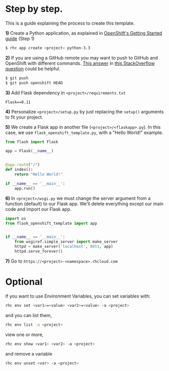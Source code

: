 # Step by step.

This is a guide explaining the process to create this template.

**1)** Create a Python application, as explained in [OpenShift's Getting Started guide](https://developers.openshift.com/languages/python/getting-started.html) (Step 1)

```bash
$ rhc app create <project> python-3.3
```

**2)** If you are using a GitHub remote you may want to push to GitHub and OpenShift with different commands. [This answer](http://stackoverflow.com/a/12669112/3281097) in [this StackOverflow question](http://stackoverflow.com/q/12657168/3281097) could be helpful.

```bash
$ git push
$ git push openshift HEAD
``` 

**3)** Add Flask dependency in `<project>/requirements.txt`

```
Flask==0.11
```


**4)** Personalize `<project>/setup.py` by just replacing the `setup()` arguments to fit your project.

**5)** We create a Flask app in another file (`<project>/<flaskapp>.py`). In this case, we use `flask_openshift_template.py`, with a "Hello World!" example.

```python
from flask import Flask

app = Flask(__name__)


@app.route("/")
def index():
    return "Hello World!"

if __name__ == '__main__':
    app.run()
```

**6)** In `<project>/wsgi.py` we must change the server argument from a function (default) to our Flask app. We'll delete everything except our main code and import our Flask app.

```python
import os
from flask_openshift_template import app


if __name__ == '__main__':
    from wsgiref.simple_server import make_server
    httpd = make_server('localhost', 8051, app)
    httpd.serve_forever()
```

**7)** Go to `https://<project>-<namespace>.rhcloud.com`

# Optional

If you want to use Environment Variables, you can set variables with:

```bash
rhc env set <var1>=<value> <var2>=<value> -a <project>
```

and you can list them,

```bash
rhc env list -a <project>
```

view one or more,

```bash
rhc env show <var1> <var2> -a <project>
```

and remove a variable

```bash
rhc env unset <var> -a <project>
```